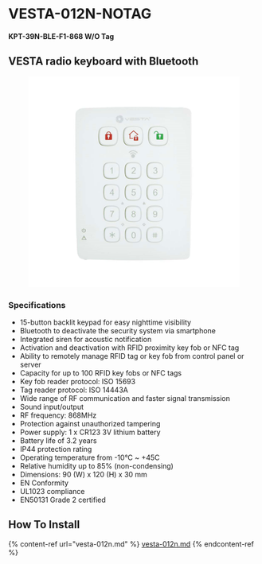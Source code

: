 # VESTA-012N-NOTAG

#### KPT-39N-BLE-F1-868 W/O Tag

## VESTA radio keyboard with Bluetooth

<figure><img src=".gitbook/assets/image (5).png" alt=""><figcaption></figcaption></figure>

### **Specifications**

* 15-button backlit keypad for easy nighttime visibility
* Bluetooth to deactivate the security system via smartphone
* Integrated siren for acoustic notification
* Activation and deactivation with RFID proximity key fob or NFC tag
* Ability to remotely manage RFID tag or key fob from control panel or server
* Capacity for up to 100 RFID key fobs or NFC tags
* Key fob reader protocol: ISO 15693
* Tag reader protocol: ISO 14443A
* Wide range of RF communication and faster signal transmission
* Sound input/output
* RF frequency: 868MHz
* Protection against unauthorized tampering
* Power supply: 1 x CR123 3V lithium battery
* Battery life of 3.2 years
* IP44 protection rating
* Operating temperature from -10°C \~ +45C
* Relative humidity up to 85% (non-condensing)
* Dimensions: 90 (W) x 120 (H) x 30 mm
* EN Conformity
* UL1023 compliance
* EN50131 Grade 2 certified

## How To Install

{% content-ref url="vesta-012n.md" %}
[vesta-012n.md](vesta-012n.md)
{% endcontent-ref %}
